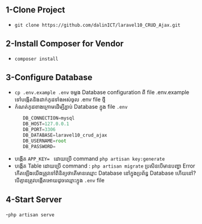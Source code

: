 ## 1-Clone Project
 - `git clone https://github.com/dalinICT/laravel10_CRUD_Ajax.git`
## 2-Install Composer for Vendor
 - `composer install`
## 3-Configure Database
 - `cp .env.example .env` ចម្លង Database configuration ពី file .env.example ទៅបង្កើតនិងដាក់កូដទាំងអស់ចូល .env file ថ្មី
 - កំណត់កូដខាងក្រោមដើម្បី​ភ្ជាប់ Database ក្នុង file `.env`
   ```javascript
      DB_CONNECTION=mysql
      DB_HOST=127.0.0.1
      DB_PORT=3306
      DB_DATABASE=laravel10_crud_ajax
      DB_USERNAME=root
      DB_PASSWORD=
  - បង្កើត `APP_KEY= ` ដោយប្រើ command `php artisan key:generate`
  - បង្កើត Table ដោយប្រើ command : `php artisan migrate` ប្រសិនបើមានបញ្ហា Error កើតឡើងយើងត្រូវទៅពិនិត្យថាតើមានឈ្មោះ Database នៅក្នុងប្រព័ន្ធ Database ហើយនៅ? បើគ្មានត្រូវបង្កើតអោយដូចឈ្មោះក្នុង `.env` file

## 4-Start Server
 -`php artisan serve`

